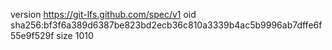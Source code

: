 version https://git-lfs.github.com/spec/v1
oid sha256:bf3f6a389d6387be823bd2ecb36c810a3339b4ac5b9996ab7dffe6f55e9f529f
size 1010

